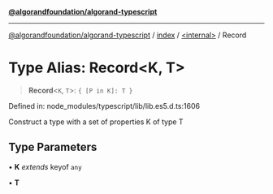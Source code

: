 [**@algorandfoundation/algorand-typescript**](../../../README.md)

***

[@algorandfoundation/algorand-typescript](../../../README.md) / [index](../../README.md) / [\<internal\>](../README.md) / Record

# Type Alias: Record\<K, T\>

> **Record**\<`K`, `T`\>: `{ [P in K]: T }`

Defined in: node\_modules/typescript/lib/lib.es5.d.ts:1606

Construct a type with a set of properties K of type T

## Type Parameters

• **K** *extends* keyof `any`

• **T**
